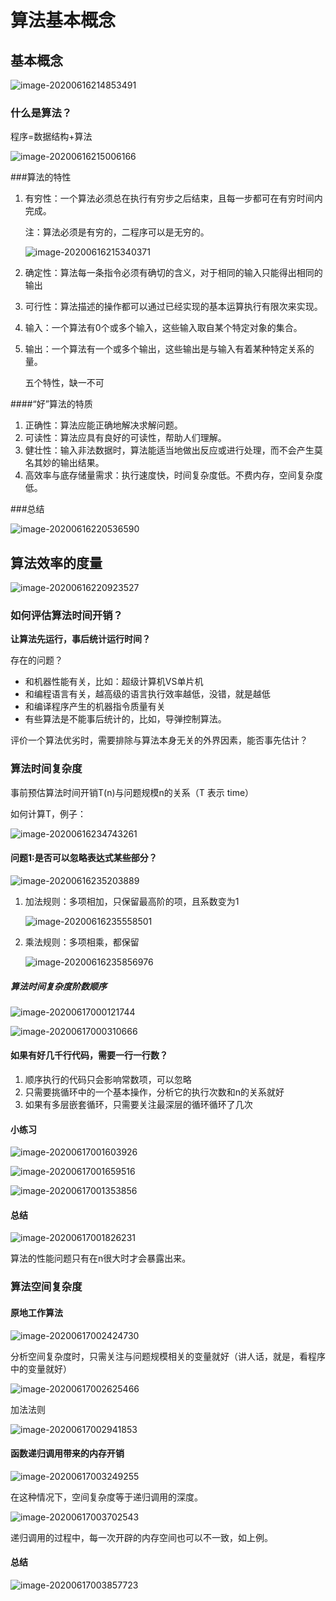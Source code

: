 # 算法基本概念

## 基本概念

![image-20200616214853491](https://cdn.jsdelivr.net/gh/KimYangOfCat/MyPicStorage/2021-CSPostgraduate-408/20200810001358.jpg)

### 什么是算法？

程序=数据结构+算法

![image-20200616215006166](https://cdn.jsdelivr.net/gh/KimYangOfCat/MyPicStorage/2021-CSPostgraduate-408/20200810001359.jpg)

###算法的特性

1. 有穷性：一个算法必须总在执行有穷步之后结束，且每一步都可在有穷时间内完成。

   注：算法必须是有穷的，二程序可以是无穷的。

   ![image-20200616215340371](https://cdn.jsdelivr.net/gh/KimYangOfCat/MyPicStorage/2021-CSPostgraduate-408/20200810001400.jpg)

2. 确定性：算法每一条指令必须有确切的含义，对于相同的输入只能得出相同的输出

3. 可行性：算法描述的操作都可以通过已经实现的基本运算执行有限次来实现。

4. 输入：一个算法有0个或多个输入，这些输入取自某个特定对象的集合。

5. 输出：一个算法有一个或多个输出，这些输出是与输入有着某种特定关系的量。

   五个特性，缺一不可

####“好”算法的特质

1. 正确性：算法应能正确地解决求解问题。
2. 可读性：算法应具有良好的可读性，帮助人们理解。
3. 健壮性：输入非法数据时，算法能适当地做出反应或进行处理，而不会产生莫名其妙的输出结果。
4. 高效率与底存储量需求：执行速度快，时间复杂度低。不费内存，空间复杂度低。

###总结

![image-20200616220536590](https://cdn.jsdelivr.net/gh/KimYangOfCat/MyPicStorage/2021-CSPostgraduate-408/20200810001401.jpg)

## 算法效率的度量

![image-20200616220923527](https://cdn.jsdelivr.net/gh/KimYangOfCat/MyPicStorage/2021-CSPostgraduate-408/20200810001402.jpg)

### 如何评估算法时间开销？

**让算法先运行，事后统计运行时间？**

存在的问题？

* 和机器性能有关，比如：超级计算机VS单片机
* 和编程语言有关，越高级的语言执行效率越低，没错，就是越低
* 和编译程序产生的机器指令质量有关
* 有些算法是不能事后统计的，比如，导弹控制算法。

评价一个算法优劣时，需要排除与算法本身无关的外界因素，能否事先估计？

### 算法时间复杂度

事前预估算法时间开销T(n)与问题规模n的关系（T 表示 time）

如何计算T，例子：

![image-20200616234743261](https://cdn.jsdelivr.net/gh/KimYangOfCat/MyPicStorage/2021-CSPostgraduate-408/20200810001403.jpg)

#### 问题1:是否可以忽略表达式某些部分？

![image-20200616235203889](https://cdn.jsdelivr.net/gh/KimYangOfCat/MyPicStorage/2021-CSPostgraduate-408/20200810001404.jpg)

1.  加法规则：多项相加，只保留最高阶的项，且系数变为1

    ![image-20200616235558501](https://cdn.jsdelivr.net/gh/KimYangOfCat/MyPicStorage/2021-CSPostgraduate-408/20200810001405.jpg)

2.  乘法规则：多项相乘，都保留

    ![image-20200616235856976](https://cdn.jsdelivr.net/gh/KimYangOfCat/MyPicStorage/2021-CSPostgraduate-408/20200810001406.jpg)

##### 算法时间复杂度阶数顺序

![image-20200617000121744](https://cdn.jsdelivr.net/gh/KimYangOfCat/MyPicStorage/2021-CSPostgraduate-408/20200810001407.jpg)

![image-20200617000310666](https://cdn.jsdelivr.net/gh/KimYangOfCat/MyPicStorage/2021-CSPostgraduate-408/20200810001408.jpg)

#### 如果有好几千行代码，需要一行一行数？

1.  顺序执行的代码只会影响常数项，可以忽略
2.  只需要挑循环中的一个基本操作，分析它的执行次数和n的关系就好
3.  如果有多层嵌套循环，只需要关注最深层的循环循环了几次

#### 小练习

![image-20200617001603926](https://cdn.jsdelivr.net/gh/KimYangOfCat/MyPicStorage/2021-CSPostgraduate-408/20200810001409.jpg)

![image-20200617001659516](https://cdn.jsdelivr.net/gh/KimYangOfCat/MyPicStorage/2021-CSPostgraduate-408/20200810001410.jpg)

![image-20200617001353856](https://cdn.jsdelivr.net/gh/KimYangOfCat/MyPicStorage/2021-CSPostgraduate-408/20200810001411.jpg)

#### 总结

![image-20200617001826231](https://cdn.jsdelivr.net/gh/KimYangOfCat/MyPicStorage/2021-CSPostgraduate-408/20200810001412.jpg)

算法的性能问题只有在n很大时才会暴露出来。

### 算法空间复杂度

#### 原地工作算法

![image-20200617002424730](https://cdn.jsdelivr.net/gh/KimYangOfCat/MyPicStorage/2021-CSPostgraduate-408/20200810001413.jpg)

分析空间复杂度时，只需关注与问题规模相关的变量就好（讲人话，就是，看程序中的变量就好）

![image-20200617002625466](https://cdn.jsdelivr.net/gh/KimYangOfCat/MyPicStorage/2021-CSPostgraduate-408/20200810001414.jpg)

加法法则

![image-20200617002941853](https://cdn.jsdelivr.net/gh/KimYangOfCat/MyPicStorage/2021-CSPostgraduate-408/20200810001415.jpg)

#### 函数递归调用带来的内存开销

![image-20200617003249255](https://cdn.jsdelivr.net/gh/KimYangOfCat/MyPicStorage/2021-CSPostgraduate-408/20200810001416.jpg)

在这种情况下，空间复杂度等于递归调用的深度。

![image-20200617003702543](https://cdn.jsdelivr.net/gh/KimYangOfCat/MyPicStorage/2021-CSPostgraduate-408/20200810001417.jpg)

递归调用的过程中，每一次开辟的内存空间也可以不一致，如上例。

#### 总结

![image-20200617003857723](https://cdn.jsdelivr.net/gh/KimYangOfCat/MyPicStorage/2021-CSPostgraduate-408/20200810001418.jpg)

<!-- 评论模块，不可删除 -->
<Vssue  />